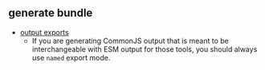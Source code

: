 ## generate bundle

* [output exports](https://rollupjs.org/guide/en/#outputexports)
  * If you are generating CommonJS output that is meant to be interchangeable with ESM output for those tools, you should always use `named` export mode.